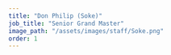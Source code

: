 ```yaml
---
title: "Don Philip (Soke)"
job_title: "Senior Grand Master"
image_path: "/assets/images/staff/Soke.png"
order: 1
---
```

